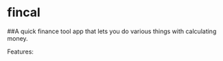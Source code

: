 # fincal
##A quick finance tool app that lets you do various things with calculating money.

Features: